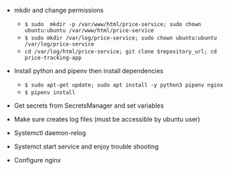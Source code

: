 - mkdir and change permissions

    - `$ sudo  mkdir -p /var/www/html/price-service; sudo chown ubuntu:ubuntu /var/www/html/price-service`
    - `$ sudo mkdir /var/log/price-service; sudo chown ubuntu:ubuntu /var/log/price-service`
    - `cd /var/log/html/price-service; git clone $repository_url; cd price-tracking-app`
    
- Install python and pipenv then install dependencies

  - `$ sudo apt-get update; sudo apt install -y python3 pipenv nginx`
  - `$ pipenv install`
  
- Get secrets from SecretsManager and set variables

- Make sure creates log files (must be accessible by ubuntu user)
- Systemctl daemon-relog
- Systemct start service and enjoy trouble shooting
- Configure nginx